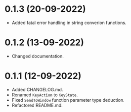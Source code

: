 # 0.1.3 (20-09-2022)
- Added fatal error handling in string converion functions.

# 0.1.2 (13-09-2022)
- Changed documentation.

# 0.1.1 (12-09-2022)
- Added CHANGELOG.md.
- Renamed `KeyAction` to `KeyState`.
- Fixed `SendToWindow` function parameter type deduction.
- Refactored README.md.